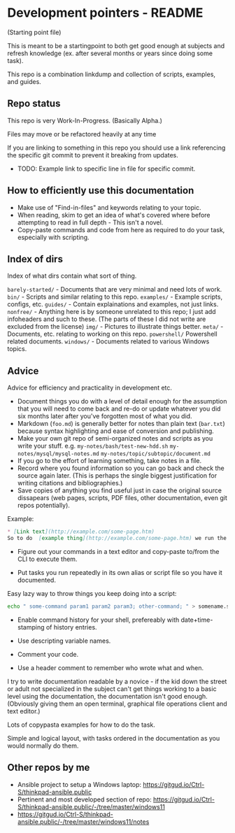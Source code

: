 # Development pointers - README
(Starting point file)

This is meant to be a startingpoint to both get good enough at subjects and refresh knowledge (ex. after several months or years since doing some task).

This repo is a combination linkdump and collection of scripts, examples, and guides.


## Repo status
This repo is very Work-In-Progress. (Basically Alpha.)

Files may move or be refactored heavily at any time

If you are linking to something in this repo you should use a link referencing the specific git commit to prevent it breaking from updates.

* TODO: Example link to specific line in file for specific commit.


## How to efficiently use this documentation
* Make use of "Find-in-files" and keywords relating to your topic.
* When reading, skim to get an idea of what's covered where before attempting to read in full depth - This isn't a novel.
* Copy-paste commands and code from here as required to do your task, especially with scripting. 


## Index of dirs
Index of what dirs contain what sort of thing.

`barely-started/` - Documents that are very minimal and need lots of work.
`bin/` - Scripts and similar relating to this repo.
`examples/` - Example scripts, configs, etc.
`guides/` - Contain explainations and examples, not just links.
`nonfree/` - Anything here is by someone unrelated to this repo; I just add infoheaders and such to these. (The parts of these I did not write are excluded from the license)
`img/` - Pictures to illustrate things better.
`meta/` - Documents, etc. relating to working on this repo.
`powershell/` Powershell related documents.
`windows/` - Documents related to various Windows topics.



## Advice
Advice for efficiency and practicality in development etc.
* Document things you do with a level of detail enough for the assumption that you will need to come back and re-do or update whatever you did six months later after you've forgotten most of what you did.
* Markdown (`foo.md`) is generally better for notes than plain text (`bar.txt`) because syntax highlighting and ease of conversion and publishing.
* Make your own git repo of semi-organized notes and scripts as you write your stuff. e.g. `my-notes/bash/test-new-hdd.sh` `my-notes/mysql/mysql-notes.md` `my-notes/topic/subtopic/document.md`
* If you go to the effort of learning something, take notes in a file.
* Record where you found information so you can go back and check the source again later. (This is perhaps the single biggest justification for writing citations and bibliographies.)
* Save copies of anything you find useful just in case the original source dissapears (web pages, scripts, PDF files, other documentation, even git repos potentially).

Example:
```markdown
* [Link text](http://example.com/some-page.htm)
So to do  [example thing](http://example.com/some-page.htm) we run the commands:
```

* Figure out your commands in a text editor and copy-paste to/from the CLI to execute them.

* Put tasks you run repeatedly in its own alias or script file so you have it documented.

Easy lazy way to throw things you keep doing into a script:
```bash
echo " some-command param1 param2 param3; other-command; " > somename.sh
```

* Enable command history for your shell, prefereably with date+time-stamping of history entries.

* Use descripting variable names.
* Comment your code.
* Use a header comment to remember who wrote what and when.


I try to write documentation readable by a novice - if the kid down the street or adult not specialized in the subject can't get things working to a basic level using the documentation, the documentation isn't good enough.
(Obviously giving them an open terminal, graphical file operations client and text editor.)

Lots of copypasta examples for how to do the task.

Simple and logical layout, with tasks ordered in the documentation as you would normally do them.


## Other repos by me
* Ansible project to setup a Windows laptop: https://gitgud.io/Ctrl-S/thinkpad-ansible.public
* Pertinent and most developed section of repo: https://gitgud.io/Ctrl-S/thinkpad-ansible.public/-/tree/master/windows11
* https://gitgud.io/Ctrl-S/thinkpad-ansible.public/-/tree/master/windows11/notes
